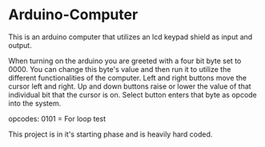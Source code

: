 # Arduino-Computer
This is an arduino computer that utilizes an lcd keypad shield as input and output.

When turning on the arduino you are greeted with a four bit byte set to 0000.
You can change this byte's value and then run it to utilize the different functionalities of the computer.
Left and right buttons move the cursor left and right.
Up and down buttons raise or lower the value of that individual bit that the cursor is on. 
Select button enters that byte as opcode into the system.

opcodes:
0101 = For loop test

This project is in it's starting phase and is heavily hard coded. 
